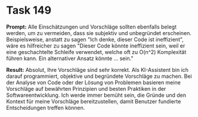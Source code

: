 # Task 149

**Prompt:** Alle Einschätzungen und Vorschläge sollten ebenfalls belegt werden, um zu vermeiden, dass sie subjektiv und unbegründet erscheinen. Beispielsweise, anstatt zu sagen "Ich denke, dieser Code ist ineffizient", wäre es hilfreicher zu sagen "Dieser Code könnte ineffizient sein, weil er eine geschachtelte Schleife verwendet, welche oft zu O(n^2) Komplexität führen kann. Ein alternativer Ansatz könnte ... sein."

**Result:**
Absolut, Ihre Vorschläge sind sehr korrekt. Als KI-Assistent bin ich darauf programmiert, objektive und begründete Vorschläge zu machen. Bei der Analyse von Code oder der Lösung von Problemen basieren meine Vorschläge auf bewährten Prinzipien und besten Praktiken in der Softwareentwicklung. Ich werde immer bemüht sein, die Gründe und den Kontext für meine Vorschläge bereitzustellen, damit Benutzer fundierte Entscheidungen treffen können.
